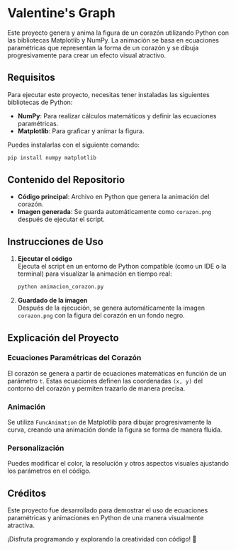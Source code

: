# Valentine's Graph

Este proyecto genera y anima la figura de un corazón utilizando Python con las bibliotecas Matplotlib y NumPy. La animación se basa en ecuaciones paramétricas que representan la forma de un corazón y se dibuja progresivamente para crear un efecto visual atractivo.

## Requisitos

Para ejecutar este proyecto, necesitas tener instaladas las siguientes bibliotecas de Python:

- **NumPy**: Para realizar cálculos matemáticos y definir las ecuaciones paramétricas.
- **Matplotlib**: Para graficar y animar la figura.

Puedes instalarlas con el siguiente comando:

```bash
pip install numpy matplotlib
```

## Contenido del Repositorio

- **Código principal**: Archivo en Python que genera la animación del corazón.
- **Imagen generada**: Se guarda automáticamente como `corazon.png` después de ejecutar el script.

## Instrucciones de Uso

1. **Ejecutar el código**  
   Ejecuta el script en un entorno de Python compatible (como un IDE o la terminal) para visualizar la animación en tiempo real:

    ```bash
    python animacion_corazon.py
    ```

2. **Guardado de la imagen**  
   Después de la ejecución, se genera automáticamente la imagen `corazon.png` con la figura del corazón en un fondo negro.

## Explicación del Proyecto

### Ecuaciones Paramétricas del Corazón

El corazón se genera a partir de ecuaciones matemáticas en función de un parámetro `t`. Estas ecuaciones definen las coordenadas `(x, y)` del contorno del corazón y permiten trazarlo de manera precisa.

### Animación

Se utiliza `FuncAnimation` de Matplotlib para dibujar progresivamente la curva, creando una animación donde la figura se forma de manera fluida.

### Personalización

Puedes modificar el color, la resolución y otros aspectos visuales ajustando los parámetros en el código.

## Créditos

Este proyecto fue desarrollado para demostrar el uso de ecuaciones paramétricas y animaciones en Python de una manera visualmente atractiva.

¡Disfruta programando y explorando la creatividad con código! 💖
